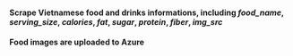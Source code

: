 #### Scrape Vietnamese food and drinks informations, including *food_name*, *serving_size*, *calories*, *fat*, *sugar*, *protein*, *fiber*, *img_src*

#### Food images are uploaded to Azure